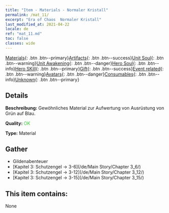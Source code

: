 ```yaml
---
title: "Item - Materials - Normaler Kristall"
permalink: /mat_11/
excerpt: "Era of Chaos  Normaler Kristall"
last_modified_at: 2021-04-22
locale: de
ref: "mat_11.md"
toc: false
classes: wide
---
```

 [Materials](/ItemsDE/){: .btn .btn--primary}[Artifacts](/ItemsDE/Artifacts/){: .btn .btn--success}[Unit Soul](/ItemsDE/UnitSoul/){: .btn .btn--warning}[Unit Awakening](/ItemsDE/UnitAwakening/){: .btn .btn--danger}[Hero Soul](/ItemsDE/HeroSoul/){: .btn .btn--info}[Hero SKill](/ItemsDE/HeroSkill/){: .btn .btn--primary}[Gift](/ItemsDE/Gift/){: .btn .btn--success}[Event related](/ItemsDE/Events/){: .btn .btn--warning}[Avatars](/ItemsDE/Avatars/){: .btn .btn--danger}[Consumables](/ItemsDE/Consumables/){: .btn .btn--info}[Unknown](/ItemsDE/Unknown/){: .btn .btn--primary}

## Details
 **Beschreibung:** Gewöhnliches Material zur Aufwertung von Ausrüstung von Grün auf Blau.

 **Quality:** <span style="color: #32CD32">OK</span>

 **Type:** Material

## Gather

*    Gildenabenteuer 
*    [Kapitel 3: Schutzengel -> 3-6](/de/Main Story/Chapter 3_6/) 
*    [Kapitel 3: Schutzengel -> 3-12](/de/Main Story/Chapter 3_12/) 
*    [Kapitel 3: Schutzengel -> 3-15](/de/Main Story/Chapter 3_15/) 

## This item contains:

  None

